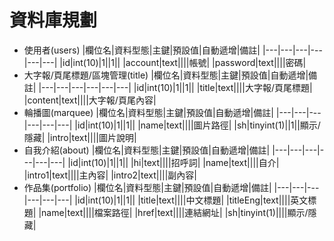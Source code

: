 # 資料庫規劃
* 使用者(users)
        |欄位名|資料型態|主鍵|預設值|自動遞增|備註|
        |---|---|---|---|---|---|
        |id|int(10)|1||1||
        |account|text||||帳號|
        |password|text||||密碼|
* 大字報/頁尾標題/區塊管理(title)
        |欄位名|資料型態|主鍵|預設值|自動遞增|備註|
        |---|---|---|---|---|---|
        |id|int(10)|1||1||
        |title|text||||大字報/頁尾標題|
        |content|text||||大字報/頁尾內容|
* 輪播圖(marquee)
        |欄位名|資料型態|主鍵|預設值|自動遞增|備註|
        |---|---|---|---|---|---|
        |id|int(10)|1||1||
        |name|text||||圖片路徑|
        |sh|tinyint(1)||1||顯示/隱藏|
        |intro|text||||圖片說明|
* 自我介紹(about)
        |欄位名|資料型態|主鍵|預設值|自動遞增|備註|
        |---|---|---|---|---|---|
        |id|int(10)|1||1||
        |hi|text||||招呼詞|
        |name|text||||自介|
        |intro1|text||||主內容|
        |intro2|text||||副內容|
* 作品集(portfolio)
        |欄位名|資料型態|主鍵|預設值|自動遞增|備註|
        |---|---|---|---|---|---|
        |id|int(10)|1||1||
        |title|text||||中文標題|
        |titleEng|text||||英文標題|
        |name|text||||檔案路徑|
        |href|text||||連結網址|
        |sh|tinyint(1)||||顯示/隱藏|

